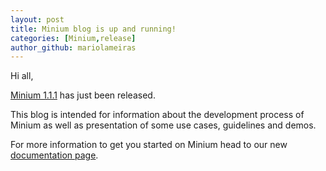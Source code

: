 ```yaml
---
layout: post
title: Minium blog is up and running!
categories: [Minium,release]
author_github: mariolameiras
---
```


Hi all,

[Minium 1.1.1](https://github.com/viltgroup/minium-tools/releases/) has just been released.

This blog is intended for information about the development process of Minium as well as presentation of some use cases, guidelines and demos.

For more information to get you started on Minium head to our new [documentation page](http://minium.vilt.io/docs/).
